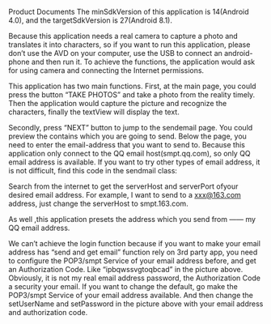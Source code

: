 Product Documents The minSdkVersion of this application is 14(Android 4.0), and the targetSdkVersion is 27(Android 8.1).

Because this application needs a real camera to capture a photo and translates it into characters, so if you want to run this application, please don’t use the AVD on your computer, use the USB to connect an android-phone and then run it. To achieve the functions, the application would ask for using camera and connecting the Internet permissions.

This application has two main functions. First, at the main page, you could press the button “TAKE PHOTOS” and take a photo from the reality timely. Then the application would capture the picture and recognize the characters, finally the textView will display the text.

Secondly, press “NEXT” button to jump to the sendemail page. You could preview the contains which you are going to send. Below the page, you need to enter the email-address that you want to send to. Because this application only connect to the QQ email host(smpt.qq.com), so only QQ email address is available. If you want to try other types of email address, it is not difficult, find this code in the sendmail class:

Search from the internet to get the serverHost and serverPort ofyour desired email address. For example, I want to send to a xxx@163.com address, just change the serverHost to smpt.163.com.

As well ,this application presets the address which you send from —— my QQ email address.

We can’t achieve the login function because if you want to make your email address has “send and get email” function rely on 3rd party app, you need to configure the POP3/smpt Service of your email address before, and get an Authorization Code. Like “ipbqwssvgtoqbcad” in the picture above. Obviously, it is not my real email address password, the Authorization Code a security your email. If you want to change the default, go make the POP3/smpt Service of your email address available. And then change the setUserName and setPassword in the picture above with your email address and authorization code.
